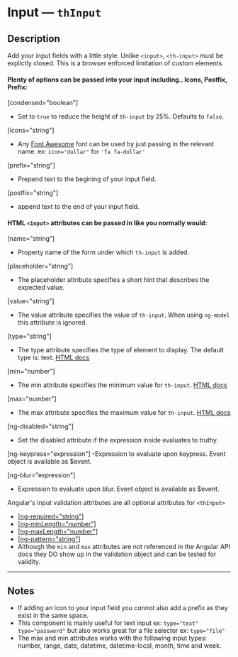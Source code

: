 # Input — `thInput`

## Description

Add your input fields with a little style. Unlike `<input>`, `<th-input>` must be
explictly closed. This is a browser enforced limitation of custom elements.

#### Plenty of options can be passed into your input including.. Icons, Postfix, Prefix:

[condensed="boolean"]
- Set to `true` to reduce the height of `th-input` by 25%. Defaults to `false`.

[icons="string"]
- Any [Font Awesome](https://fortawesome.github.io/Font-Awesome/icons/ "icons!")
font can be used by just passing in the relevant name. ex: `icon="dollar"` for `'fa fa-dollar'`

[prefix="string"]
- Prepend text to the begining of your input field.

[postfix="string"]
- append text to the end of your input field.

#### HTML `<input>` attributes can be passed in like you normally would:

[name="string"]
- Property name of the form under which `th-input` is added.

[placeholder="string"]
- The placeholder attribute specifies a short hint that describes the expected value.

[value="string"]
- The value attribute specifies the value of `th-input`. When using `ng-model` this
attribute is ignored.

[type="string"]
- The type attribute specifies the type of element to display. The default type is: text.
[HTML docs](https://developer.mozilla.org/en-US/docs/Web/HTML/Element/input)

[min="number"]
- The min attribute specifies the minimum value for `th-input`.
[HTML docs](https://developer.mozilla.org/en-US/docs/Web/HTML/Element/input)

[max="number"]
- The max attribute specifies the maximum value for `th-input`.
[HTML docs](https://developer.mozilla.org/en-US/docs/Web/HTML/Element/input)

[ng-disabled="string"]
- Set the disabled attribute if the expression inside evaluates to truthy.

[ng-keypress="expression"]
-Expression to evaluate upon keypress. Event object is available as $event.

[ng-blur="expression"]
- Expression to evaluate upon blur. Event object is available as $event.

Angular's input validation attributes are all optional attributes for `<thInput>`
  - [[ng-required="string"]](https://docs.angularjs.org/api/ng/directive/ngRequired)
  - [[ng-minLength="number"]](https://docs.angularjs.org/api/ng/directive/ngMinlength)
  - [[ng-maxLength="number"]](https://docs.angularjs.org/api/ng/directive/ngMaxlength)
  - [[ng-pattern="string"]](https://docs.angularjs.org/api/ng/directive/ngPattern)
  - Although the `min` and `max` attributes are not referenced in the Angular API docs
  they DO show up in the validation object and can be tested for validity.

---

## Notes

- If adding an icon to your input field you *cannot* also add a prefix as they
exist in the same space.
- This component is mainly useful for text input ex: `type="text"` `type="password"`
but also works great for a file selector ex: `type="file"`
- The max and min attributes works with the following input types: number, range,
date, datetime, datetime-local, month, time and week.
